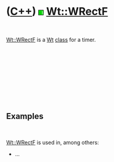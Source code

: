 



 

 

 

 

 

([C++](Cpp.md)) ![Wt](PicWt.png) [Wt::WRectF](CppWRectF.md)
=============================================================

 

[Wt::WRectF](CppWRectF.md) is a [Wt](CppWt.md) [class](CppClass.md)
for a timer.

 

 

 

 

 

Examples
--------

 

[Wt::WRectF](CppWRectF.md) is used in, among others:

-   ...

 

 

 

 

 





 



